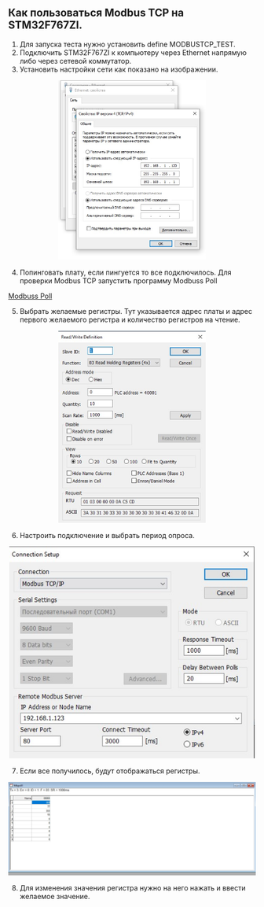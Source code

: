 ## Как пользоваться Modbus TCP на STM32F767ZI.

 1) Для запуска теста нужно установить define MODBUSTCP_TEST.
 2) Подключить STM32F767ZI к компьютеру через Ethernet напрямую либо через сетевой коммутатор.
 3) Установить настройки сети как показано на изображении.
   <p align="center">
  <img src="/modbusTCP/pictures/Настройки.jpg" width=300/>
  </p>
  
 4) Попинговать плату, если пингуется то все подключилось. Для проверки Modbus TCP запустить программу Modbuss Poll 
  
 [Modbuss Poll](https://www.modbustools.com/download.html)

 
 5) Выбрать желаемые регистры. Тут указывается адрес платы и адрес первого желаемого регистра и количество регистров на чтение.
   <p align="center">
  <img src="/modbusTCP/pictures/выбор регистров.jpg" width=300/>
  </p>
  
 6) Настроить подключение и выбрать период опроса.
   <p align="center">
  <img src="/modbusTCP/pictures/подключение.jpg" width=500/>
  </p>
  
 7) Если все получилось, будут отображаться регистры.
   <p align="center">
  <img src="/modbusTCP/pictures/чтение регистров.jpg" width=900/>
  </p>
  
 8) Для изменения значения регистра нужно на него нажать и ввести желаемое значение.
